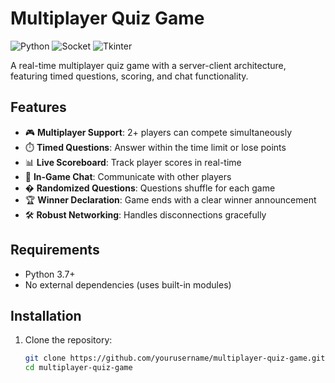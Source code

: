 # Multiplayer Quiz Game

![Python](https://img.shields.io/badge/Python-3.7%2B-blue)
![Socket](https://img.shields.io/badge/Network-Socket-orange)
![Tkinter](https://img.shields.io/badge/GUI-Tkinter-green)

A real-time multiplayer quiz game with a server-client architecture, featuring timed questions, scoring, and chat functionality.

## Features

- 🎮 **Multiplayer Support**: 2+ players can compete simultaneously
- ⏱️ **Timed Questions**: Answer within the time limit or lose points
- 📊 **Live Scoreboard**: Track player scores in real-time
- 💬 **In-Game Chat**: Communicate with other players
- � **Randomized Questions**: Questions shuffle for each game
- 🏆 **Winner Declaration**: Game ends with a clear winner announcement
- 🛠️ **Robust Networking**: Handles disconnections gracefully

## Requirements

- Python 3.7+
- No external dependencies (uses built-in modules)

## Installation

1. Clone the repository:
   ```bash
   git clone https://github.com/yourusername/multiplayer-quiz-game.git
   cd multiplayer-quiz-game
